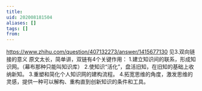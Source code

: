 ```yaml
---
title: 
uid: 202008181504
aliases: []
tags: []
from: 
---
```

https://www.zhihu.com/question/407132273/answer/1415677130
见3.双向链接的意义
原文太长，简单讲，双链有4个关键作用：
1.建立知识间的联系，形成知识网。（幕布那种只能叫知识库）
2.使知识“活化”，盘活旧知，在旧知的基础上收纳新知。
3.重塑和简化个人知识网的建构流程。
4.拓宽思维的角度，激发思维的灵感，提供一种可以解构、重构直到创新知识的条件和工具。